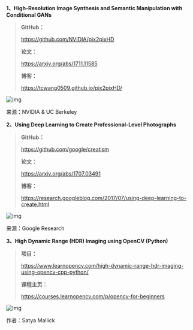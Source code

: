 
**1、High-Resolution Image Synthesis and Semantic Manipulation with Conditional GANs**



> **GitHub：**
>
> https://github.com/NVIDIA/pix2pixHD
>
> **论文：**
>
> https://arxiv.org/abs/1711.11585
>
> **博客：**
>
> https://tcwang0509.github.io/pix2pixHD/



![img](https://mmbiz.qpic.cn/mmbiz_gif/ptp8P184xjyl2yLZ4z4iaZhPCia7T73uxAIOAuNQODtiaiaJol6ygJxib8pZtJBbhBDyQkPMtFvDwJdXrZED9rBVBMw/640?wx_fmt=gif&tp=webp&wxfrom=5&wx_lazy=1)

来源：NVIDIA & UC Berkeley



**2、Using Deep Learning to Create Professional-Level Photographs**



> **GitHub：**
>
> https://github.com/google/creatism
>
> **论文：**
>
> https://arxiv.org/abs/1707.03491
>
> **博客：**
>
> https://research.googleblog.com/2017/07/using-deep-learning-to-create.html



![img](https://mmbiz.qpic.cn/mmbiz_jpg/ptp8P184xjyl2yLZ4z4iaZhPCia7T73uxALyb7gzPt5gTMvG0cDbneic8pEy1LakQy4BTReqQBcllQYnxSXtGKvoQ/640?wx_fmt=jpeg&tp=webp&wxfrom=5&wx_lazy=1&wx_co=1)

来源：Google Research



**3、High Dynamic Range (HDR) Imaging using OpenCV (Python)**



> **项目：**
>
> https://www.learnopencv.com/high-dynamic-range-hdr-imaging-using-opencv-cpp-python/
>
> **课程主页：**
>
> https://courses.learnopencv.com/p/opencv-for-beginners



![img](https://mmbiz.qpic.cn/mmbiz_jpg/ptp8P184xjyl2yLZ4z4iaZhPCia7T73uxAViaFRlodmjO8Bvibe3ibJQMzJeEOs5rxaYXrXuogkWDA9PkoO5ZvDAqYQ/640?wx_fmt=jpeg&tp=webp&wxfrom=5&wx_lazy=1&wx_co=1)

作者：Satya Mallick


  

